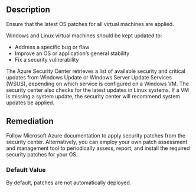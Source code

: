 ## Description

Ensure that the latest OS patches for all virtual machines are applied.

Windows and Linux virtual machines should be kept updated to:
- Address a specific bug or flaw
- Improve an OS or application’s general stability
- Fix a security vulnerability

The Azure Security Center retrieves a list of available security and critical updates from Windows Update or Windows Server Update Services (WSUS), depending on which service is configured on a Windows VM. The security center also checks for the latest updates in Linux systems. If a VM is missing a system update, the security center will recommend system updates be applied.

## Remediation

Follow Microsoft Azure documentation to apply security patches from the security center. Alternatively, you can employ your own patch assessment and management tool to periodically assess, report, and install the required security patches for your OS.

### Default Value

By default, patches are not automatically deployed.
